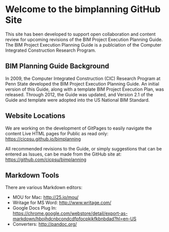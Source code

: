 # Welcome to the bimplanning GitHub Site
This site has been developed to support open collaboration and content review for upcoming revisions of the BIM Project Execution Planning Guide. The BIM Project Execution Planning Guide is a publciation of the Computer Integrated Construction Research Program.

## BIM Planning Guide Background
In 2009, the Computer Integrated Construction (CIC) Research Program at Penn State developed the BIM Project Execution Planning Guide.  An initial version of this Guide, along with a template BIM Project Execution Plan, was released.  Through 2012, the Guide was updated, and Version 2.1 of the Guide and template were adopted into the US National BIM Standard.  

## Website Locations
We are working on the development of GitPages to easily navigate the content  Live HTML pages for Public as read only: 
https://cicpsu.github.io/bimplanning

All recommended revisions to the Guide, or simply suggestions that can be entered as Issues, can be made from the GitHub site at:
https://github.com/cicpsu/bimplanning

## Markdown Tools
There are various Markdown editors:
- MOU for Mac: http://25.io/mou/
- Writage for MS Word: http://www.writage.com/
- Google Docs Plug In: https://chrome.google.com/webstore/detail/export-as-markdown/hbojhdcnbcondcdfpfocpkjkfkbnbdad?hl=en-US
- Converters: http://pandoc.org/

